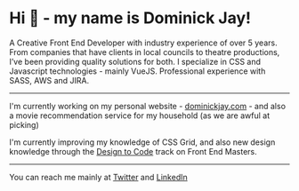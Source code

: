 # Hi 👋 - my name is Dominick Jay!

A Creative Front End Developer with industry experience of over 5 years. From companies that have clients in local councils to theatre productions, I’ve been providing quality solutions for both. I specialize in CSS and Javascript technologies - mainly VueJS. Professional experience with SASS, AWS and JIRA.

---

I'm currently working on my personal website - [dominickjay.com](https://dominickjay.com) - and also a movie recommendation service for my household (as we are awful at picking)

I'm currently improving my knowledge of CSS Grid, and also new design knowledge through the [Design to Code](https://frontendmasters.com/learn/designers-code/) track on Front End Masters.

---

You can reach me mainly at [Twitter](https://twitter.com/dominickjay217) and [LinkedIn](https://www.linkedin.com/in/dominickjay/)

